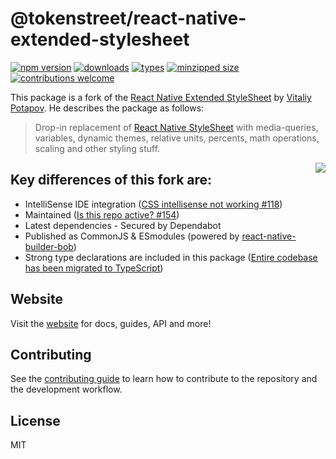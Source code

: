 # @tokenstreet/react-native-extended-stylesheet

[![npm version](https://badgen.net/npm/v/@tokenstreet/react-native-extended-stylesheet)](https://www.npmjs.com/package/@tokenstreet/react-native-extended-stylesheet)
[![downloads](https://badgen.net/npm/dm/@tokenstreet/react-native-extended-stylesheet)](https://www.npmjs.com/package/@tokenstreet/react-native-extended-stylesheet)
[![types](https://badgen.net/npm/types/@tokenstreet/react-native-extended-stylesheet)](https://www.npmjs.com/package/@tokenstreet/react-native-extended-stylesheet)
[![minzipped size](https://badgen.net/bundlephobia/minzip/@tokenstreet/react-native-extended-stylesheet)](https://bundlephobia.com/result?p=@tokenstreet/react-native-extended-stylesheet@latest)
[![contributions welcome](https://img.shields.io/badge/contributions-welcome-brightgreen.svg?style=flat)](https://github.com/tokenstreet-tech/react-native-extended-stylesheet/issues?q=is%3Aissue+is%3Aopen+label%3A%22help+wanted%22)

This package is a fork of the [React Native Extended StyleSheet](https://github.com/vitalets/react-native-extended-stylesheet) by [Vitaliy Potapov](https://github.com/vitalets). He describes the package as follows:

> Drop-in replacement of [React Native StyleSheet](https://reactnative.dev/docs/stylesheet.html) with media-queries, variables, dynamic themes, relative units, percents, math operations, scaling and other styling stuff.

<img align="right" src="https://cloud.githubusercontent.com/assets/1473072/26778748/49c190be-49eb-11e7-83a1-b06372df8d85.png" />

## Key differences of this fork are:

-   IntelliSense IDE integration ([CSS intellisense not working #118](https://github.com/vitalets/react-native-extended-stylesheet/issues/118))
-   Maintained ([Is this repo active? #154](https://github.com/vitalets/react-native-extended-stylesheet/issues/154))
-   Latest dependencies - Secured by Dependabot
-   Published as CommonJS & ESmodules (powered by [react-native-builder-bob](https://github.com/callstack/react-native-builder-bob))
-   Strong type declarations are included in this package ([Entire codebase has been migrated to TypeScript](https://github.com/tokenstreet-tech/react-native-extended-stylesheet/releases/tag/v0.14.0))

## Website

Visit the [website](https://tokenstreet-tech.github.io/react-native-extended-stylesheet/) for docs, guides, API and more!

## Contributing

See the [contributing guide](https://tokenstreet-tech.github.io/react-native-extended-stylesheet/docs/contributing) to learn how to contribute to the repository and the development workflow.

## License

MIT
